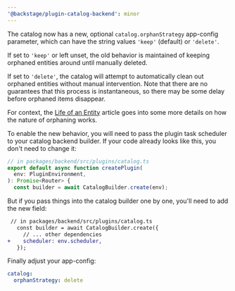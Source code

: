 ```yaml
---
'@backstage/plugin-catalog-backend': minor
---
```


The catalog now has a new, optional `catalog.orphanStrategy` app-config parameter, which can have the string values `'keep'` (default) or `'delete'`.

If set to `'keep'` or left unset, the old behavior is maintained of keeping orphaned entities around until manually deleted.

If set to `'delete'`, the catalog will attempt to automatically clean out orphaned entities without manual intervention. Note that there are no guarantees that this process is instantaneous, so there may be some delay before orphaned items disappear.

For context, the [Life of an Entity](https://backstage.io/docs/features/software-catalog/life-of-an-entity/#orphaning) article goes into some more details on how the nature of orphaning works.

To enable the new behavior, you will need to pass the plugin task scheduler to your catalog backend builder. If your code already looks like this, you don't need to change it:

```ts
// in packages/backend/src/plugins/catalog.ts
export default async function createPlugin(
  env: PluginEnvironment,
): Promise<Router> {
  const builder = await CatalogBuilder.create(env);
```

But if you pass things into the catalog builder one by one, you'll need to add the new field:

```diff
 // in packages/backend/src/plugins/catalog.ts
   const builder = await CatalogBuilder.create({
     // ... other dependencies
+    scheduler: env.scheduler,
   });
```

Finally adjust your app-config:

```yaml
catalog:
  orphanStrategy: delete
```
